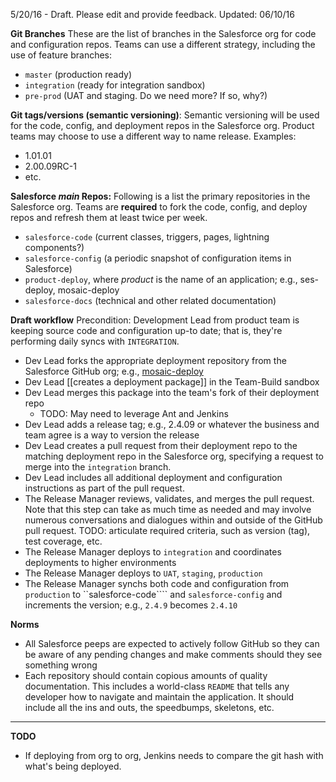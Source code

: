 5/20/16 - Draft. Please edit and provide feedback.
Updated: 06/10/16

**Git Branches**
These are the list of branches in the Salesforce org for code and configuration repos. Teams can use a different strategy, including the use of feature branches:

- ```master``` (production ready)
- ```integration``` (ready for integration sandbox)
- ```pre-prod``` (UAT and staging. Do we need more? If so, why?)

**Git tags/versions (semantic versioning)**:
Semantic versioning will be used for the code, config, and deployment repos in the Salesforce org. Product teams may choose to use a different way to name release. Examples:
- 1.01.01
- 2.00.09RC-1
- etc.



**Salesforce _main_ Repos:**
Following is a list the primary repositories in the Salesforce org. Teams are **required** to fork the code, config, and deploy repos and refresh them at least twice per week. 
- ```salesforce-code``` (current classes, triggers, pages, lightning components?)
- ```salesforce-config``` (a periodic snapshot of configuration items in Salesforce)
- ```product-deploy```, where _product_ is the name of an application; e.g., ses-deploy, mosaic-deploy
- ```salesforce-docs``` (technical and other related documentation)

**Draft workflow**
Precondition: Development Lead from product team is keeping source code and configuration up-to date; that is, they're performing daily syncs with ```INTEGRATION```. 
- Dev Lead forks the appropriate deployment repository from the Salesforce GitHub org; e.g., [mosaic-deploy](https://github.cfpb.gov/Salesforce/mosaic-deploy)
- Dev Lead [[creates a deployment package]] in the Team-Build sandbox
- Dev Lead merges this package into the team's fork of their deployment repo
  - TODO: May need to leverage Ant and Jenkins
- Dev Lead adds a release tag; e.g., 2.4.09 or whatever the business and team agree is a way to version the release
- Dev Lead creates a pull request from their deployment repo to the matching deployment repo in the Salesforce org, specifying a request to merge into the ```integration``` branch.
- Dev Lead includes all additional deployment and configuration instructions as part of the pull request.
- The Release Manager reviews, validates, and merges the pull request. Note that this step can take as much time as needed and may involve numerous conversations and dialogues within and outside of the GitHub pull request. TODO: articulate required criteria, such as version (tag), test coverage, etc. 
- The Release Manager deploys to ```integration``` and coordinates deployments to higher environments
- The Release Manager deploys to ```UAT```, ```staging```, ```production```
- The Release Manager synchs both code and configuration from ```production``` to ``salesforce-code```` and ```salesforce-config``` and increments the version; e.g., ```2.4.9``` becomes ```2.4.10``` 


**Norms**
- All Salesforce peeps are expected to actively follow GitHub so they can be aware of any pending changes and make comments should they see something wrong
- Each repository should contain copious amounts of quality documentation. This includes a world-class ```README``` that tells any developer how to navigate and maintain the application.  It should include all the ins and outs, the speedbumps, skeletons, etc.

____

**TODO**

- If deploying from org to org, Jenkins needs to compare the git hash with what's being deployed. 

